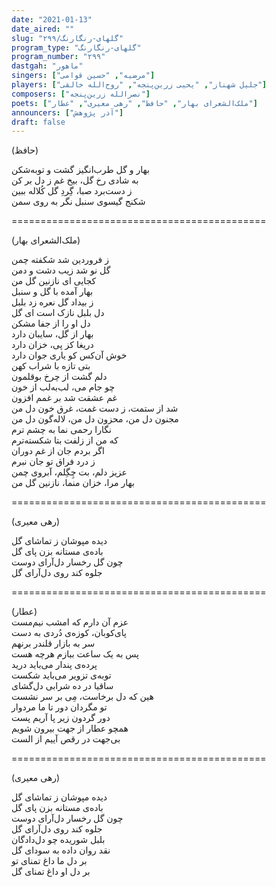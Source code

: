 ```yaml
---
date: "2021-01-13"
date_aired: ""
slug: "گلهای-رنگارنگ/۲۹۹"
program_type: "گلهای-رنگارنگ"
program_number: "۲۹۹"
dastgah: "ماهور"
singers: ["مرضیه", "حسین قوامی"]
players: ["جلیل شهناز", "یحیی زرین‌پنجه", "روح‌الله خالقی"]
composers: ["نصرالله زرین‌پنجه"]
poets: ["ملک‌الشعرای بهار", "حافظ", "رهی معیری", "عطار"]
announcers: ["آذر پژوهش"]
draft: false
---
```


(حافظ)  

بهار و گل طرب‌انگیز گشت و توبه‌شکن  
به شادی رخ گل، بیخ غم ز دل بر کن  
ز دست‌برد صبا، گِردِ گل کُلاله ببین  
شکنج گیسوی سنبل نگر به روی سمن  

============================================  

(ملک‌الشعرای بهار)  

ز فروردین شد شکفته چمن  
گل نو شد زیب دشت و دمن  
کجایی ای نازنین گل من  
بهار آمده با گل و سنبل  
ز بیداد گل نعره زد بلبل  
دل بلبل نازک است ای گل  
دل او را از جفا مشکن  
بهار از گل، سایبان دارد  
دریغا کز پی، خزان دارد  
خوش آن‌کس کو یاری جوان دارد  
بتی تازه با شراب کهن  
دلم گشت از چرخ بوقلمون  
چو جام می، لب‌به‌لب از خون  
غم عشقت شد بر غمم افزون  
شد از ستمت، ز دست غمت، غرق خون دل من  
مجنون دل من، محزون دل من، لاله‌گون دل من  
نگارا رحمی نما به چشم ترم  
که من از زلفت بتا شکسته‌ترم  
اگر بردم جان از غم دوران  
ز درد فراق تو جان نبرم  
عزیز دلم، بت چِگِلم، آبروی چمن  
بهار مرا، خزان منما، نازنین گل من  

============================================  

(رهی معیری)  

دیده مپوشان ز تماشای گل  
باده‌ی مستانه بزن پای گل  
چون گل رخسار دل‌آرای دوست  
جلوه کند روی دل‌آرای گل  

============================================  

(عطار)  
عزم آن دارم که امشب نیم‌مست  
پای‌کوبان، کوزه‌ی دُردی به دست  
سر به بازار قلندر برنهم  
پس به یک ساعت ببازم هرچه هست  
پرده‌ی پندار می‌باید درید  
توبه‌ی تزویر می‌باید شکست  
ساقیا در ده شرابی دل‌گشای  
هین که دل برخاست، مِی بر سر نشست  
تو مگردان دور تا ما مردوار  
دور گردون زیر پا آریم پست  
همچو عطار از جهت بیرون شویم  
بی‌جهت در رقص آییم از الست  

============================================  

(رهی معیری)  

دیده مپوشان ز تماشای گل  
باده‌ی مستانه بزن پای گل  
چون گل رخسار دل‌آرای دوست  
جلوه کند روی دل‌آرای گل  
بلبل شوریده چو دل‌دادگان  
نقد روان داده به سودای گل  
بر دل ما داغ تمنای تو  
بر دل او داغ تمنای گل  
